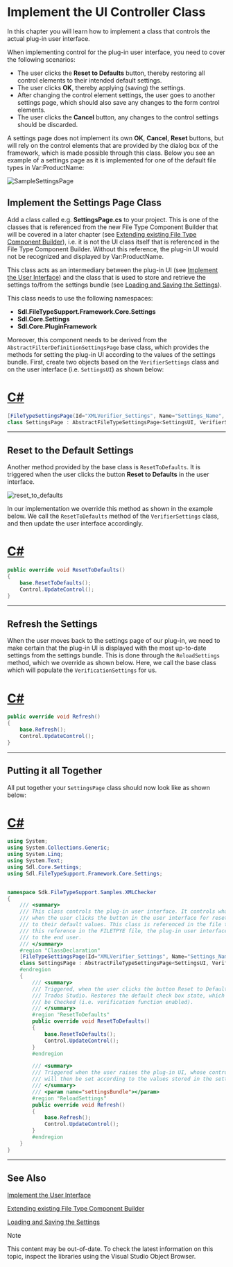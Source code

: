 Implement the UI Controller Class
===

In this chapter you will learn how to implement a class that controls the actual plug-in user interface.

When implementing control for the plug-in user interface, you need to cover the following scenarios:

* The user clicks the **Reset to Defaults** button, thereby restoring all control elements to their intended default settings.
* The user clicks **OK**, thereby applying (saving) the settings.
* After changing the control element settings, the user goes to another settings page, which should also save any changes to the form control elements.
* The user clicks the **Cancel** button, any changes to the control settings should be discarded.

A settings page does not implement its own **OK**, **Cancel**, **Reset** buttons, but will rely on the control elements that are provided by the dialog box of the framework, which is made possible through this class.
Below you see an example of a settings page as it is implemented for one of the default file types in Var:ProductName:

![SampleSettingsPage](images/SampleSettingsPage.jpg)

Implement the Settings Page Class
--

Add a class called e.g. **SettingsPage.cs** to your project. This is one of the classes that is referenced from the new File Type Component Builder that will be covered in a later chapter (see [Extending existing File Type Component Builder](extending_existing_file_type_component_builder.md)), i.e. it is not the UI class itself that is referenced in the File Type Component Builder. Without this reference, the plug-in UI would not be recognized and displayed by Var:ProductName.

This class acts as an intermediary between the plug-in UI (see [Implement the User Interface](implement_the_user_interface_native.md)) and the class that is used to store and retrieve the settings to/from the settings bundle (see [Loading and Saving the Settings](loading_and_saving_the_settings_native.md)).

This class needs to use the following namespaces:

* **Sdl.FileTypeSupport.Framework.Core.Settings**
* **Sdl.Core.Settings**
* **Sdl.Core.PluginFramework**

Moreover, this component needs to be derived from the ```AbstractFilterDefinitionSettingsPage``` base class, which provides the methods for setting the plug-in UI according to the values of the settings bundle.
First, create two objects based on the ```VerifierSettings``` class and on the user interface (i.e. ```SettingsUI```) as shown below:

# [C#](#tab/tabid-1)
```cs
[FileTypeSettingsPage(Id="XMLVerifier_Settings", Name="Settings_Name", Description="Settings_Description")]
class SettingsPage : AbstractFileTypeSettingsPage<SettingsUI, VerifierSettings>
```
***

Reset to the Default Settings
--

Another method provided by the base class is ```ResetToDefaults```. It is triggered when the user clicks the button **Reset to Defaults** in the user interface.

![reset_to_defaults](images/reset_to_defaults.jpg)

In our implementation we override this method as shown in the example below. We call the ```ResetToDefaults``` method of the ```VerifierSettings``` class, and then update the user interface accordingly.

# [C#](#tab/tabid-2)
```cs
public override void ResetToDefaults()
{
    base.ResetToDefaults();
    Control.UpdateControl();
}
```
***

Refresh the Settings
--

When the user moves back to the settings page of our plug-in, we need to make certain that the plug-in UI is displayed with the most up-to-date settings from the settings bundle. This is done through the ```ReloadSettings``` method, which we override as shown below. Here, we call the base class which will populate the ```VerificationSettings``` for us.

# [C#](#tab/tabid-3)
```cs
public override void Refresh()
{
    base.Refresh();
    Control.UpdateControl();
}
```
***

Putting it all Together
--

All put together your ```SettingsPage``` class should now look like as shown below:

# [C#](#tab/tabid-4)
```cs
using System;
using System.Collections.Generic;
using System.Linq;
using System.Text;
using Sdl.Core.Settings;
using Sdl.FileTypeSupport.Framework.Core.Settings;


namespace Sdk.FileTypeSupport.Samples.XMLChecker
{
    /// <summary>
    /// This class controls the plug-in user interface. It controls what happens, for example,
    /// when the user clicks the button in the user interface for resetting the control elements
    /// to their default values. This class is referenced in the file type definition. Without
    /// this reference in the FILETPYE file, the plug-in user interface would not be available
    /// to the end user.
    /// </summary>
    #region "ClassDeclaration"
    [FileTypeSettingsPage(Id="XMLVerifier_Settings", Name="Settings_Name", Description="Settings_Description")]
    class SettingsPage : AbstractFileTypeSettingsPage<SettingsUI, VerifierSettings>
    #endregion
    {
        /// <summary>
        /// Triggered, when the user clicks the button Reset to Defaults button in 
        /// Trados Studio. Restores the default check box state, which should
        /// be Checked (i.e. verification function enabled).
        /// </summary>
        #region "ResetToDefaults"
        public override void ResetToDefaults()
        {
            base.ResetToDefaults();
            Control.UpdateControl();
        }
        #endregion

        /// <summary>
        /// Triggered when the user raises the plug-in UI, whose controls (in this case the check box)
        /// will then be set according to the values stored in the settings bundle.
        /// </summary>
        /// <param name="settingsBundle"></param>
        #region "ReloadSettings"
        public override void Refresh()
        {
            base.Refresh();
            Control.UpdateControl();
        }
        #endregion
    }
}
```
***

See Also
--



[Implement the User Interface](implement_the_user_interface_native.md)

[Extending existing File Type Component Builder](extending_existing_file_type_component_builder.md)

[Loading and Saving the Settings](loading_and_saving_the_settings_native.md)

>[!NOTE]
>
> This content may be out-of-date. To check the latest information on this topic, inspect the libraries using the Visual Studio Object Browser.
